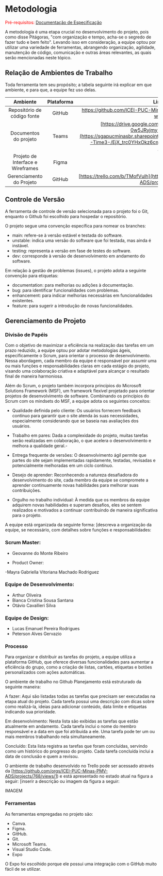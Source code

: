 
# Metodologia

<span style="color:red">Pré-requisitos: <a href="2-Especificação do Projeto.md"> Documentação de Especificação</a></span>


A metodologia é uma etapa crucial no desenvolvimento do projeto, pois como disse Pitágoras, "com organização e tempo, acha-se o segredo de fazer tudo e bem feito". Levando isso em consideração, a equipe optou por utilizar uma variedade de ferramentas, abrangendo organização, agilidade, manutenção de código, comunicação e outras áreas relevantes, as quais serão mencionadas neste tópico.

## Relação de Ambientes de Trabalho

Toda ferramenta tem seu propósito; a tabela seguinte irá explicar em que ambiente, e para que, a equipe fez uso delas.

|              Ambiente              |  Plataforma  |                                    Link de Acesso                                    |
|:----------------------------------:|:------------:|:------------------------------------------------------------------------------------:|
|     Repositório de código fonte    |    GitHub    | [https://github.com/ICEI-PUC-Minas-PMV-ADS/pmv-ads-2022-2-e1-proj-web-t4-filmes  ](https://github.com/ICEI-PUC-Minas-PMV-ADS/pmv-ads-2024-1-e3-proj-mov-t1-cine-br)|
|        Documentos do projeto       | Teams | [https://drive.google.com/drive/folders/1POynLcQ6bOiBFRq-0w5JRyjmy7eRR508?usp=sharing](https://sgapucminasbr.sharepoint.com/:f:/s/team_sga_2418_2024_1_8512101-Time3-/EjX_trc0YHxOkz6cm5WIQ1wBE3HIE0uDxs2p96qWfP2vNQ?e=XKHpvD) |
| Projeto de Interface e  Wireframes |   Figma  | FALTA LINK                               |
|      Gerenciamento do Projeto      |    GitHub    | [https://trello.com/b/TMofVulh](https://github.com/orgs/ICEI-PUC-Minas-PMV-ADS/projects/768/views/1) |



## Controle de Versão



A ferramenta de controle de versão selecionada para o projeto foi o Git, enquanto o Github foi escolhido para hospedar o repositório.

O projeto segue uma convenção específica para nomear os branches:

- main: refere-se à versão estável e testada do software.
- unstable: indica uma versão do software que foi testada, mas ainda é instável.
- testing: representa a versão em fase de testes do software.
- dev: corresponde à versão de desenvolvimento em andamento do software.

Em relação à gestão de problemas (issues), o projeto adota a seguinte convenção para etiquetas:

- documentation: para melhorias ou adições à documentação.
- bug: para identificar funcionalidades com problemas.
- enhancement: para indicar melhorias necessárias em funcionalidades existentes.
- feature: para sugerir a introdução de novas funcionalidades.



## Gerenciamento de Projeto

### Divisão de Papéis

Com o objetivo de maximizar a eficiência na realização das tarefas em um prazo reduzido, a equipe optou por adotar metodologias ágeis, especificamente o Scrum, para orientar o processo de desenvolvimento. Nessa abordagem, cada membro da equipe é responsável por assumir uma ou mais funções e responsabilidades claras em cada estágio do projeto, visando uma colaboração criativa e adaptável para alcançar o resultado final de maneira harmoniosa.

Além do Scrum, o projeto também incorpora princípios do Microsoft Solutions Framework (MSF), um framework flexível projetado para orientar projetos de desenvolvimento de software. Combinando os princípios do Scrum com os mindsets do MSF, a equipe adota os seguintes conceitos:

- Qualidade definida pelo cliente: Os usuários fornecem feedback contínuo para garantir que o site atenda às suas necessidades, especialmente considerando que se baseia nas avaliações dos usuários.

- Trabalho em pares: Dada a complexidade do projeto, muitas tarefas serão realizadas em colaboração, o que acelera o desenvolvimento e melhora a qualidade geral.-

- Entrega frequente de versões: O desenvolvimento ágil permite que partes do site sejam implementadas rapidamente, testadas, revisadas e potencialmente melhoradas em um ciclo contínuo.

- Desejo de aprender: Reconhecendo a natureza desafiadora do desenvolvimento do site, cada membro da equipe se compromete a aprender continuamente novas habilidades para melhorar suas contribuições.

- Orgulho no trabalho individual: À medida que os membros da equipe adquirem novas habilidades e superam desafios, eles se sentem realizados e motivados a continuar contribuindo de maneira significativa para o projeto.

A equipe está organizada da seguinte forma: [descreva a organização da equipe, se necessário, com detalhes sobre funções e responsabilidades:

### Scrum Master: 

- Geovanne do Monte Ribeiro

- Product Owner: 

-Mayra Gabriella Vitoriana Machado Rodriguez

###  Equipe de Desenvolvimento:

- Arthur Oliveira
- Bianca Cristina Sousa Santana
- Otávio Cavallieri Silva

###  Equipe de Design:

- Lucas Emanuel Pereira Rodrigues
- Peterson Alves Gervazio

### Processo

Para organizar e distribuir as tarefas do projeto, a equipe utiliza a plataforma GitHub, que oferece diversas funcionalidades para aumentar a eficiência do grupo, como a criação de listas, cartões, etiquetas e botões personalizados com ações automáticas.

O ambiente de trabalho no Github Planejamento está estruturado da seguinte maneira:

A fazer: Aqui são listadas todas as tarefas que precisam ser executadas na etapa atual do projeto. Cada tarefa possui uma descrição com dicas sobre como realizá-la, ideias para adicionar conteúdo, data limite e etiquetas indicando sua prioridade.

Em desenvolvimento: Nesta lista são exibidas as tarefas que estão atualmente em andamento. Cada tarefa inclui o nome do membro responsável e a data em que foi atribuída a ele. Uma tarefa pode ter um ou mais membros trabalhando nela simultaneamente.

Concluído: Esta lista registra as tarefas que foram concluídas, servindo como um histórico do progresso do projeto. Cada tarefa concluída inclui a data de conclusão e quem a revisou.

O ambiente de trabalho desenvolvido no Trello pode ser acessado através da [https://github.com/orgs/ICEI-PUC-Minas-PMV-ADS/projects/768/views/1) e está apresentado no estado atual na figura a seguir: [inserir a descrição ou imagem da figura a seguir:



IMAGEM



### Ferramentas

As ferramentas empregadas no projeto são:

- Canva.
- Figma.
- GitHub.
- Git.
- Microsoft Teams.
- Visual Studio Code.
- Expo

O Expo foi escolhido porque ele possui uma integração com o GitHub muito fácil de se utilizar. 
